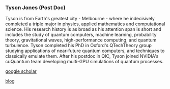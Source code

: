 ### Tyson Jones (Post Doc)

Tyson is from Earth's greatest city - Melbourne -  where he indecisively completed a triple major in physics, applied mathematics and computational science. His research history is as broad as his attention span is short and includes the study of quantum computers, machine learning, probability theory, gravitational waves, high-performance computing, and quantum turbulence. Tyson completed his PhD in Oxford's QTechTheory group studying applications of near-future quantum computers, and techniques to classically emulate them. After his postdoc in QIC, Tyson joined NVIDIA's cuQuantum team developing multi-GPU simulations of quantum processes.

[google scholar](https://scholar.google.com/citations?user=ZELdPJIAAAAJ&hl=en)

[blog](https://www.tysonjones.io/)